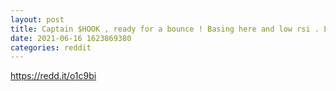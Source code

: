 ```yaml
--- 
layout: post 
title: Captain $HOOK , ready for a bounce ! Basing here and low rsi . Looks ripe 
date: 2021-06-16 1623869380 
categories: reddit 
--- 
```

https://redd.it/o1c9bi
